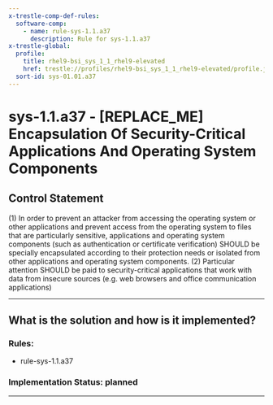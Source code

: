 ```yaml
---
x-trestle-comp-def-rules:
  software-comp:
    - name: rule-sys-1.1.a37
      description: Rule for sys-1.1.a37
x-trestle-global:
  profile:
    title: rhel9-bsi_sys_1_1_rhel9-elevated
    href: trestle://profiles/rhel9-bsi_sys_1_1_rhel9-elevated/profile.json
  sort-id: sys-01.01.a37
---
```


# sys-1.1.a37 - \[REPLACE_ME\] Encapsulation Of Security-Critical Applications And Operating System Components

## Control Statement

(1) In order to prevent an attacker from accessing the operating system or other applications and
prevent access from the operating system to files that are particularly sensitive, applications
and operating system components (such as authentication or certificate verification) SHOULD
be specially encapsulated according to their protection needs or isolated from other
applications and operating system components. (2) Particular attention SHOULD be paid to
security-critical applications that work with data from insecure sources (e.g. web browsers and
office communication applications)

______________________________________________________________________

## What is the solution and how is it implemented?

<!-- For implementation status enter one of: implemented, partial, planned, alternative, not-applicable -->

<!-- Note that the list of rules under ### Rules: is read-only and changes will not be captured after assembly to JSON -->

<!-- Add control implementation description here for control: sys-1.1.a37 -->

### Rules:

  - rule-sys-1.1.a37

### Implementation Status: planned

______________________________________________________________________
